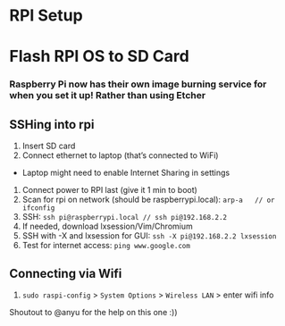 # RPI Setup 

# Flash RPI OS to SD Card 

### Raspberry Pi now has their own image burning service for when you set it up! Rather than using Etcher

## SSHing into rpi
1. Insert SD card
1. Connect ethernet to laptop (that’s connected to WiFi)
  - Laptop might need to enable Internet Sharing in settings
1. Connect power to RPI last (give it 1 min to boot)
1. Scan for rpi on network (should be raspberrypi.local): `arp-a   // or ifconfig`
1. SSH: `ssh pi@raspberrypi.local // ѕѕh pi@192.168.2.2`
1. If needed, download lxsession/Vim/Chromium
1. SSH with -X and lxsession for GUI: `ѕѕh -X pi@192.168.2.2 lxѕеѕѕіоn`
1. Test for internet access: `ping www.google.com`

## Connecting via Wifi

1. `sudo raspi-config` > `System Options` > `Wireless LAN` > enter wifi info 

Shoutout to @anyu for the help on this one :))
